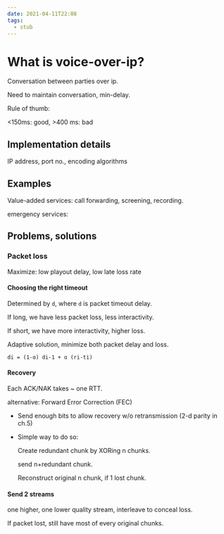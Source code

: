 ```yaml
---
date: 2021-04-11T22:08
tags: 
  - stub
---
```


# What is voice-over-ip?

Conversation between parties over ip.

Need to maintain conversation, min-delay.

Rule of thumb:

<150ms: good, >400 ms: bad

## Implementation details

IP address, port no., encoding algorithms

## Examples

Value-added services: call forwarding, screening, recording.

emergency services:


## Problems, solutions

### Packet loss

Maximize: low playout delay, low late loss rate

#### Choosing the right timeout

Determined by `d`, where `d` is packet timeout delay.

If long, we have less packet loss, less interactivity.

If short, we have more interactivity, higher loss.

Adaptive solution, minimize both packet delay and loss.

```
di = (1-ɑ) di-1 + ɑ (ri-ti)
```

#### Recovery

Each ACK/NAK takes ~ one RTT.

alternative: Forward Error Correction (FEC)

- Send enough bits to allow recovery w/o retransmission (2-d parity in ch.5)

- Simple way to do so:

  Create redundant chunk by XORing n chunks.
  
  send n+redundant chunk.
  
  Reconstruct original n chunk, if 1 lost chunk.
  
#### Send 2 streams

one higher, one lower quality stream, interleave to conceal loss.

If packet lost, still have most of every original chunks.
